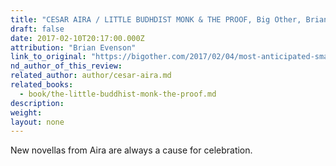 ```yaml
---
title: "CESAR AIRA / LITTLE BUDHDIST MONK & THE PROOF, Big Other, Brian Evenson"
draft: false
date: 2017-02-10T20:17:00.000Z
attribution: "Brian Evenson"
link_to_original: "https://bigother.com/2017/02/04/most-anticipated-small-press-books-of-2017/"
nd_author_of_this_review:
related_author: author/cesar-aira.md
related_books:
  - book/the-little-buddhist-monk-the-proof.md
description:
weight:
layout: none
---
```

New novellas from Aira are always a cause for celebration.

